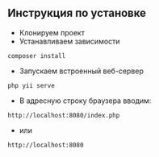 ## Инструкция по установке
- Клонируем проект  
- Устанавливаем зависимости
~~~
composer install
~~~  
- Запускаем встроенный веб-сервер 
~~~
php yii serve
~~~
- В адресную строку браузера вводим:
~~~
http://localhost:8080/index.php
~~~
- или
~~~
http://localhost:8080
~~~